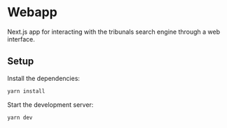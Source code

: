 # Webapp

Next.js app for interacting with the tribunals search engine through a web interface.

## Setup

Install the dependencies:

```bash
yarn install
```

Start the development server:

```bash
yarn dev
```
